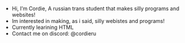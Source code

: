 - Hi, I’m Cordie, A russian trans student that makes silly programs and websites!
- Im interested in making, as i said, silly webistes and programs!
- Currently learining HTML
- Contact me on discord: @cordieru
